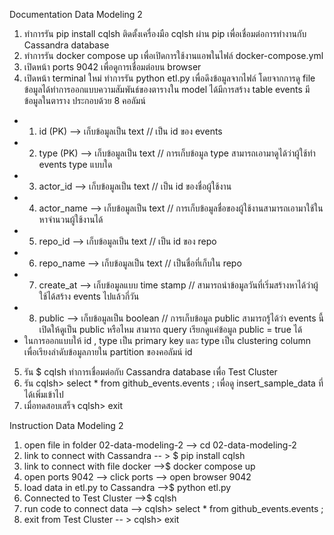 Documentation Data Modeling 2
1. ทำการรัน pip install cqlsh ติดตั้งเครื่องมือ cqlsh ผ่าน pip เพื่อเชื่อมต่อการทำงานกับ Cassandra database
2. ทำการรัน docker compose up เพื่อเปิดการใช้งานแอพในไฟล์ docker-compose.yml
3. เปิดหน้า ports 9042 เพื่อดูการเชื่อมต่อบน browser 
4. เปิดหน้า terminal ใหม่ ทำการรัน python etl.py เพื่อดึงข้อมูลจากไฟล์ โดยจากการดู file ข้อมูลได้ทำการออกแบบความสัมพันธ์ของตารางใน model ได้มีการสร้าง table events มีข้อมูลในตาราง ประกอบด้วย 8 คอลัมน์
* 1)  id  (PK)  --> เก็บข้อมูลเป็น  text // เป็น id ของ events
* 2)  type (PK) --> เก็บข้อมูลเป็น text // การเก็บข้อมูล type สามารถเอามาดูได้ว่าผู้ใช้ทำ events type แบบใด 
* 3)  actor_id --> เก็บข้อมูลเป็น text // เป็น id ของชื่อผู้ใช้งาน
* 4)  actor_name --> เก็บข้อมูลเป็น text // การเก็บข้อมูลชื่อของผู้ใช้งานสามารถเอามาใช้ในหาจำนวนผู้ใช้งานได้
* 5)  repo_id --> เก็บข้อมูลเป็น text // เป็น id ของ repo
* 6)  repo_name --> เก็บข้อมูลเป็น text // เป็นชื่อที่เก็บใน repo
* 7)  create_at --> เก็บข้อมูลแบบ time stamp // สามารถนำข้อมูลวันที่เริ่มสร้างหาได้ว่าผู้ใช้ได้สร้าง events ไปแล้วกี่วัน
* 8)  public --> เก็บข้อมูลเป็น boolean // การเก็บข้อมูล public สามารถรู้ได้ว่า events นี้เปิดให้ดูเป็น public หรือไหม สามารถ query เรียกดูแค่ข้อมูล public = true ได้
 * ในการออกแบบให้ id , type เป็น primary key และ type เป็น clustering column เพื่อเรียงลำดับข้อมูลภายใน partition ของคอลัมน์ id
5. รัน $ cqlsh ทำการเชื่อมต่อกับ Cassandra database เพื่อ Test Cluster
6. รัน cqlsh> select * from github_events.events ; เพื่อดู insert_sample_data ที่ได้เพิ่มเข้าไป
7. เมื่อทดสอบเสร็จ cqlsh> exit 


Instruction Data Modeling 2 
1. open file in folder 02-data-modeling-2  --> cd 02-data-modeling-2
2. link to connect with Cassandra -- > $ pip install cqlsh
3. link to connect with file docker -->$  docker compose up 
4. open ports 9042 --> click ports --> open browser 9042 
5. load data in etl.py to Cassandra -->$  python etl.py 
6. Connected to Test Cluster -->$  cqlsh
7. run code to connect data --> cqlsh> select * from github_events.events ; 
8. exit from Test Cluster -- > cqlsh> exit
